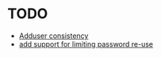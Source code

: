 # TODO

* [Adduser consistency](https://github.com/hardening-io/chef-os-hardening/pull/73)
* [add support for limiting password re-use](https://github.com/hardening-io/puppet-os-hardening/pull/61)
